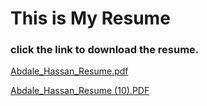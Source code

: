 # This is My Resume
### click the link to download the resume.

[Abdale_Hassan_Resume.pdf](https://github.com/Abdale88/Rainbow-txt/files/6432319/Abdale_Hassan_Resume.pdf)


[Abdale_Hassan_Resume (10).PDF](https://github.com/Abdale88/MY-Resume/files/6446918/Abdale_Hassan_Resume.10.PDF)


